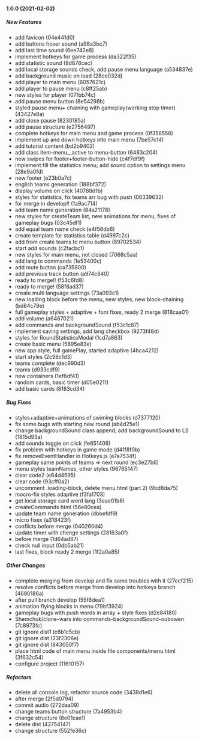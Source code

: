 #### 1.0.0 (2021-02-02)

##### New Features

- add favicon (04e441d0)
- add buttons hover sound (a98a3bc7)
- add last time sound (6ee742e8)
- implement hotkeys for game process (da322f35)
- add statistic sound (8d878cec)
- add local storage sounds check, add pause menu language (a534837e)
- add background music on load (28ce032d)
- add player to main menu (6057621c)
- add player to pause menu (c8ff25ab)
- new styles for player (07fbb74c)
- add pause menu button (8e54298b)
- styled pause menu+ chaining with gameplay(working stop timer) (43427e8a)
- add close pause (8230185a)
- add pause structure (e2756497)
- complete hotkeys for main menu and game process (0f358558)
- implement up and down hotkeys into main menu (7be57c14)
- add tutorial content (bd2b9402)
- add class item-menu\_\_active to menu-button (6483c204)
- new swipes for footer+footer-button-hide (c4f7df9f)
- implement fill the statistics menu; add sound option to settings menu (28e9a0fd)
- new footer (e23b0a7c)
- english teams generation (188bf372)
- display volume on click (40788d1b)
- styles for statistics, fix teams arr bug with push (06339632)
- for merge in develop!! (1a9ac714)
- add team name generation (84a21178)
- new styles for createTeam list, new animations for menu, fixes of gameplay bugs (03c45df1)
- add equal team name check (e4f56db6)
- create template for statistics table (d4997c2c)
- add from create teams to menu button (89702534)
- start add sounds (c2facbc1)
- new styles for main menu, not closed (7068c5aa)
- add lang to commands (1e53400c)
- add mute button (ca735800)
- add previous track button (a974c840)
- ready to merge!! (f53c6fd8)
- ready to merge! (58f6ad37)
- create multi language settings (73a093c1)
- new loading block before the menu, new styles, new block-chaining (bd84c79e)
- full gameplay styles + adaptive + font fixes, ready 2 merge (818caa01)
- add volume (a6467021)
- add commands and backgroundSound (f53c1c87)
- implement saving settings, add lang checkbox (9273f48d)
- styles for RoundStatisticsModal (1cd7a863)
- create basic menu (5895e83e)
- new app style, full gamePlay, started adaptive (4bca4212)
- start styles (2c98c1d3)
- teams complete (dec990d3)
- teams (d933cdf9)
- new containers (1ef6df41)
- random cards, basic timer (d05e0211)
- add basic cards (8183cd34)

##### Bug Fixes

- styles+adaptive+animations of swiming blocks (d7377120)
- fix some bugs with starting new round (ab4d25e1)
- change backgroundSound class append, add backgroundSound to LS (1815d93a)
- add sounds toggle on click (fe851408)
- fix problem with hotkeys in game mode (d41f8f0b)
- fix removeEventHandler in Hotkeys.js (e7a7534f)
- gameplay same points of teams => next round (ec3e27b6)
- menu styles teamNames, other styles (96765147)
- clear code2 (e64d4595)
- clear code (93cff0a2)
- uncomment .loading-block, delete menu.html (part 2) (9bd8da75)
- mocro-fix styles adaptive (f3fa1703)
- get local storage card word lang (3eae01b6)
- createCommands html (56e80cea)
- update team name generation (dbbefdf9)
- micro fixex (a318423f)
- conflicts before merge (040260d4)
- update timer with chenge settings (28163a0f)
- before merge (1d64ad87)
- check null input (0db5ab21)
- last fixes, block ready 2 merge (1f2a0a85)

##### Other Changes

- complete merging from develop and fix some troubles with it (27ecf215)
- resolve conflicts before merge from develop into hotkeys branch (4690186a)
- after pull branch develop (55f6dea1)
- animation flying blocks in menu (79bf3924)
- gameplay bugs with push words in array + style fixes (d2e84180)
- Shemchuk/clone-wars into commands-backgroundSound-oubowen (7c8973fc)
- git ignore dist1 (c6b1c5cb)
- git ignore dist (23f2306e)
- git ignore dist (843050f7)
- place html code of main menu inside file components/menu.html (3f632c54)
- configure project (11610157)

##### Refactors

- delete all console.log, refactor source code (3438d1e6)
- after merge (2f5d0794)
- commit audio (272daa09)
- change teams button structure (7a4953b4)
- change structure (8e01cae1)
- delete dist (42754147)
- change structure (552fe36c)
